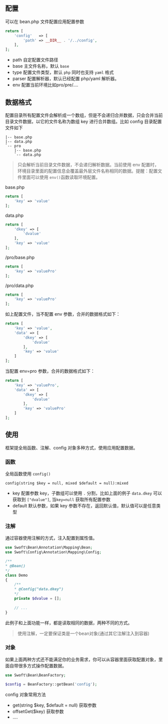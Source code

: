 ## 配置

可以在 bean.php 文件配置应用配置参数

```php
return [
    'config'   => [
        'path' => __DIR__ . '/../config',
    ],
];
```

- path 自定配置文件路径
- base 主文件名称，默认 `base`
- type 配置文件类型，默认 `php` 同时也支持 `yaml` 格式
- parser 配置解析器，默认已经配置 php/yaml 解析器。
- env 配置当前环境比如pro/pre/....


## 数据格式

配置目录所有配置文件会解析成一个数组，但是不会递归合并数据，只会合并当前目录文件数据，以它的文件名称为数组 key 进行合并数组。比如 config 目录配置文件如下

```
|-- base.php
|-- data.php
`-- pro
    |-- base.php
    `-- data.php
```

> 只会解析当前目录文件数据，不会递归解析数据。当前使用 env 配置时，环境目录里面的配置信息会覆盖最外层文件名称相同的数据。提醒：配置文件里面可以使用 `env()`函数读取环境配置。

base.php

```php
return [
    'key' => 'value'
];
```

data.php

```php
return [
    'dkey' => [
        'dvalue'
    ],
    'key' => 'value'
];
```

/pro/base.php

```php
return [
    'key' => 'valuePro'
];
```

/pro/data.php

```php
return [
    'key' => 'valuePro'
];
```

如上配置文件，当不配置 env 参数，合并的数据格式如下：

```php
return [
    'key' => 'value',
    'data' => [
        'dkey' => [
            'dvalue'
        ],
        'key' => 'value'
    ]
];
```

当配置 env=pro 参数，合并的数据格式如下：

```php
return [
    'key' => 'valuePro',
    'data' => [
        'dkey' => [
            'dvalue'
        ],
        'key' => 'valuePro'
    ]
];
```


## 使用

框架提全局函数、注解、config 对象多种方式，使用应用配置数据。

### 函数

全局函数使用 `config()`
```
config(string $key = null, mixed $default = null):mixed
```

- key 配置参数 key，子数组可以使用 `.` 分割，比如上面的例子 `data.dkey` 可以获取到 `["dvalue"]`, 当`key=null` 获取所有配置参数
- default 默认参数，如果 key 参数不存在，返回默认值，默认值可以是任意类型

### 注解

通过容器使用注解的方式，注入配置到属性值。

```php
use Swoft\Bean\Annotation\Mapping\Bean;
use Swoft\Config\Annotation\Mapping\Config;

/**
* @Bean()
*/
class Demo
{
    /**
    * @Config("data.dkey")
    */
    private $dvalue = [];
    
    // ...
}
```

此例子和上面功能一样，都是读取相同的数据，两种不同的方式。

> 使用注解，一定要保证类是一个bean对象(通过其它注解注入到容器)

### 对象

如果上面两种方式还不能满足你的业务需求，你可以从容器里面获取配置对象，里面自带很多方式操作配置数据。

```php
use Swoft\Bean\BeanFactory;

$config = BeanFactory::getBean('config');
```

config 对象常用方法

- get(string $key, $default = null) 获取参数
- offsetGet($key) 获取参数
- ....